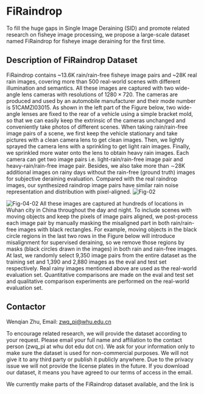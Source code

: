 # FiRaindrop
To fill the huge gaps in Single Image Deraining (SID) and promote related research on fisheye image processing, we propose a large-scale dataset named FiRaindrop for fisheye image deraining for the first time. 

## Description of FiRaindrop Dataset
FiRaindrop contains ~13.6K rain/rain-free fisheye image pairs and ~28K real rain images, covering more than 500 real-world scenes with different illumination and semantics. All these images are captured with two wide-angle lens cameras with resolutions of $1280 \times 720$.  The cameras are produced and used by an automobile manufacturer and their mode number is 51CAMZI03015. As shown in the left part of the Figure below, two wide-angle lenses are fixed to the rear of a vehicle using a simple bracket mold, so that we can easily keep the extrinsic of the cameras unchanged and conveniently take photos of different scenes. When taking rain/rain-free image pairs of a scene, we first keep the vehicle stationary and take pictures with a clean camera lens to get clean images. Then, we lightly sprayed the camera lens with a sprinkling to get light rain images. Finally, we sprinkled more water onto the lens to obtain heavy rain images. Each camera can get two image pairs i.e. light-rain/rain-free image pair and heavy-rain/rain-free image pair. Besides, we also take more than $\sim$28K additional images on rainy days without the rain-free (ground truth) images for subjective deraining evaluation. Compared with the real raindrop images, our synthesized raindrop image pairs have similar rain noise representation and distribution with pixel-aligned. 
![Fig-02](https://github.com/IntelligentDrivingCoding/FiRaindrop/assets/149981625/e2522ce3-1419-4926-9d3b-d23dc5e7280e)

![Fig-04-02](https://github.com/IntelligentDrivingCoding/FiRaindrop/assets/149981625/f5bfe72f-d026-4dd4-9955-8f995652cf90)
All these images are captured at hundreds of locations in Wuhan city in China throughout the day and night. To include scenes with moving objects and keep the pixels of image pairs aligned, we post-process each image pair by manually masking the misaligned part in both rain/rain-free images with black rectangles. For example, moving objects in the black circle regions in the last two rows in the Figure below will introduce misalignment for supervised deraining, so we remove those regions by masks (black circles drawn in the images) in both rain and rain-free images. At last,  we randomly select 9,350 image pairs from the entire dataset as the training set and 1,390 and 2,880 images as the eval and test set respectively. Real rainy images mentioned above are used as the real-world evaluation set. Quantitative comparisons are made on the eval and test set and qualitative comparison experiments are performed on the real-world 
evaluation set.



## Contactor

Wenqian Zhu, Email: zwq_pi@whu.edu.cn

To encourage related research, we will provide the dataset according to your request. Please email your full name and affiliation to the contact person (zwq_pi at whu dot edu dot cn). We ask for your information only to make sure the dataset is used for non-commercial purposes. We will not give it to any third party or publish it publicly anywhere. Due to the privacy issue we will not provide the license plates in the future. If you download our dataset, it means you have agreed to our terms of access in the email.

We currently make parts of the FiRaindrop dataset available, and the link is 
